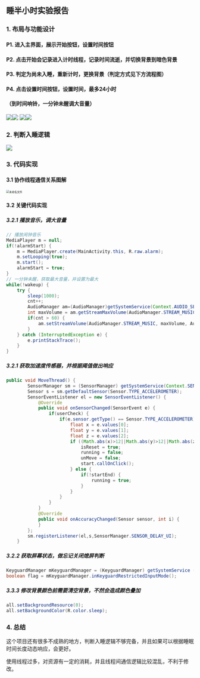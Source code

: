 ## 睡半小时实验报告

### 1. 布局与功能设计

#### P1. 进入主界面，展示开始按钮，设置时间按钮

#### P2. 点击开始会记录进入计时线程，记录时间流逝，并切换背景到暗色背景

#### P3. 判定为尚未入睡，重新计时，更换背景（判定方式见下方流程图）

#### P4. 点击设置时间按钮，设置时间，最多24小时

#### （到时间响铃，一分钟未醒调大音量）

<img src="https://s2.loli.net/2022/04/25/p7ihtGZHdkxIq6D.jpg" ><img src="https://s2.loli.net/2022/04/25/npR8gkGJsfEbULY.jpg" >
<img src="https://s2.loli.net/2022/04/25/8WaXtNhrf172yOF.jpg" ><img src="https://s2.loli.net/2022/04/25/kjYCxd4J8cKrBtH.jpg">
### 2. 判断入睡逻辑


<img src="https://s2.loli.net/2022/04/25/xHUOvRIthfsSYl4.png" >


### 3. 代码实现

#### 3.1 协作线程通信关系图解

<img src="https://s2.loli.net/2022/04/25/Lt4imQuP2q3nEAF.png" alt="未命名文件" style="zoom:50%;" />

#### 3.2 关键代码实现

##### 3.2.1 播放音乐，调大音量

```java
// 播放闹钟音乐
MediaPlayer m = null;
if(!alarmStart) {
    m = MediaPlayer.create(MainActivity.this, R.raw.alarm);
    m.setLooping(true);
    m.start();
    alarmStart = true;
}
// 一分钟未醒，获取最大音量，并设置为最大
while(!wakeup) {
    try {
        sleep(1000);
        cnt++;
        AudioManager am=(AudioManager)getSystemService(Context.AUDIO_SERVICE);
        int maxVolume = am.getStreamMaxVolume(AudioManager.STREAM_MUSIC);
        if(cnt > 60) {
            am.setStreamVolume(AudioManager.STREAM_MUSIC, maxVolume, AudioManager.FLAG_PLAY_SOUND);
        }
    } catch (InterruptedException e) {
        e.printStackTrace();
    }
}
```

##### 3.2.1 获取加速度传感器，并根据阈值做出响应

```java
public void MoveThread() {
        SensorManager sm = (SensorManager) getSystemService(Context.SENSOR_SERVICE);
        Sensor s = sm.getDefaultSensor(Sensor.TYPE_ACCELEROMETER);
        SensorEventListener el = new SensorEventListener() {
            @Override
            public void onSensorChanged(SensorEvent e) {
                if(userCheck) {
                    if(e.sensor.getType() == Sensor.TYPE_ACCELEROMETER){
                        float x = e.values[0];
                        float y = e.values[1];
                        float z = e.values[2];
                        if ((Math.abs(x)>12||Math.abs(y)>12||Math.abs(z)>12)) {
                            isReset = true;
                            running = false;
                            unMove = false;
                            start.callOnClick();
                        } else {
                            if(!startEnd) {
                                running = true;
                            }
                        }
                    }
                }
            }
            @Override
            public void onAccuracyChanged(Sensor sensor, int i) {
            }
        };
        sm.registerListener(el,s,SensorManager.SENSOR_DELAY_UI);
    }
```

##### 3.2.2 获取屏幕状态，做忘记关闭熄屏判断

```java
KeyguardManager mKeyguardManager = (KeyguardManager) getSystemService (Context. KEYGUARD_SERVICE);
boolean flag = mKeyguardManager.inKeyguardRestrictedInputMode();
```

##### 3.3.3 修改背景颜色前需要清空背景，不然会造成颜色叠加

```java
all.setBackgroundResource(0);
all.setBackgroundColor(R.color.sleep);
```

### 4. 总结

这个项目还有很多不成熟的地方，判断入睡逻辑不够完备，并且如果可以根据睡眠时间长度动态响应，会更好。

使用线程过多，对资源有一定的消耗，并且线程间通信逻辑比较混乱，不利于修改。







